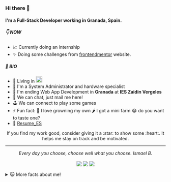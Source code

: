 ### Hi there 👋

#### I'm a Full-Stack Developer working in Granada, Spain.

##### 👇 NOW

- 📈 Currently doing an internship
- ✨ Doing some challenges from [frontendmentor](https://www.frontendmentor.io/) website.

##### 🤵 BIO
- 📌 Living in <img src="https://ae01.alicdn.com/kf/Ub383ce3593fb488ebb97c3a2c4432fb7J.png" width="20">
- 🏦 I'm a System Administrator and hardware specialist 
- 📝 I'm ending Web App Development in **Granada** at **IES Zaidin Vergeles**
- 💬 We can chat, just mail me here!
- 🕹 We can connect to play some games 
- ⚡ Fun fact: 🌱 I love growning my own 🌶 I got a mini farm 😂 do you want to taste one?
- 📝 [Resume_ES](https://drive.google.com/file/d/1wE3siumGq3f210yQzIXaJ-HkV2Y1QTC5/view?usp=sharing)

<div align="center">
   If you find my work good, consider giving it a :star: to show some :heart:. It helps me stay on track and be motivated.
</div>

<hr>
<p align="center">
   <i>Every day you choose, choose well what you choose.</i>
   <i>Ismael B.</i>
   <br>
<br>
<a target="_blank" href="https://www.linkedin.com/in/ismaelbareainsua"><img src="https://img.shields.io/badge/-LinkedIn-0077B5?style=for-the-badge&logo=Linkedin&logoColor=white"></img></a>
<a target="_blank" href="mailto:quantosh@gmail.com"><img src="https://img.shields.io/badge/-Gmail-D14836?style=for-the-badge&logo=Gmail&logoColor=white"></img></a>
<a target="_blank" href="https://twitter.com/ibideveloper"><img src="https://img.shields.io/badge/-Twitter-1DA1F2?style=for-the-badge&logo=Twitter&logoColor=white"></img></a>
<br>
</p>       

<details>
<summary>😺 More facts about me! </summary>

* I some noise and 3D things 🎨 | [Instagram](https://www.instagram.com/smlopd/)
* Photograph with my Olympus OM-D E-M10 Mark III 📷  [Flickr](https://www.flickr.com/photos/189143939@N06/)
* Ride with my bike 🚲
* hiking and nature 🌄
* Smile and make people smile 😁 
</details>
